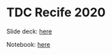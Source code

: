 # TDC Recife 2020

Slide deck: [here](https://docs.google.com/presentation/d/e/2PACX-1vTX4llsXlskpn0QW9j2aFRYce8oO6Sw_roLkRqSH9LXO4TC5rqmaI0d5UeoZFb7zU2yMwFymbHRKFmb/pub?start=false&loop=false&delayms=3000)

Notebook: [here](tdc-recife.ipynb)